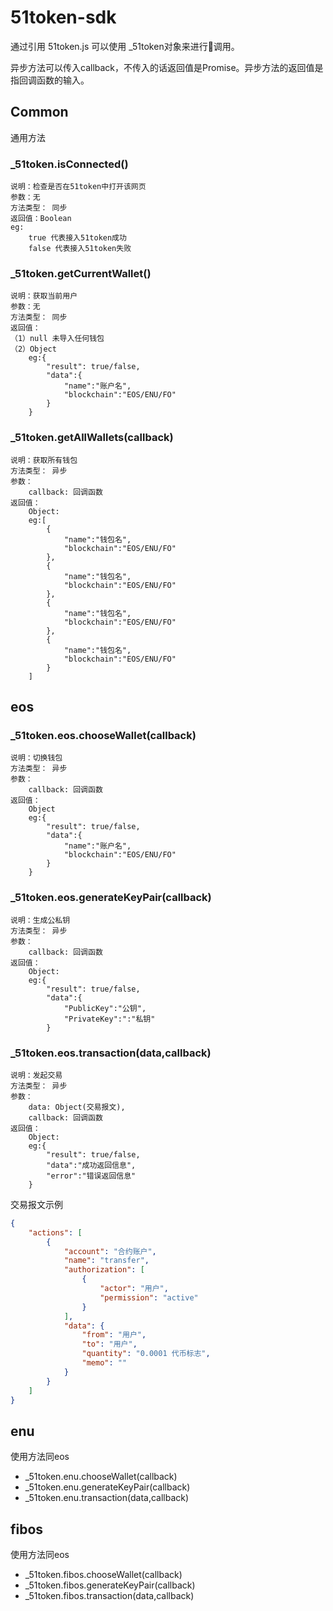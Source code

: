 # 51token-sdk

通过引用 51token.js 可以使用 _51token对象来进行调用。

异步方法可以传入callback，不传入的话返回值是Promise。异步方法的返回值是指回调函数的输入。

## Common

通用方法

### _51token.isConnected()
    说明：检查是否在51token中打开该网页
    参数：无
    方法类型： 同步
    返回值：Boolean 
    eg:
        true 代表接入51token成功
        false 代表接入51token失败


### _51token.getCurrentWallet()
    说明：获取当前用户
    参数：无
    方法类型： 同步
    返回值：
    （1）null 未导入任何钱包
    （2）Object
        eg:{
            "result": true/false,
            "data":{
                "name":"账户名",
                "blockchain":"EOS/ENU/FO"
            }
        }

### _51token.getAllWallets(callback)
    说明：获取所有钱包
    方法类型： 异步
    参数：
        callback: 回调函数
    返回值：
        Object:
        eg:[
            {
                "name":"钱包名",
                "blockchain":"EOS/ENU/FO"
            },
            {
                "name":"钱包名",
                "blockchain":"EOS/ENU/FO"
            },
            {
                "name":"钱包名",
                "blockchain":"EOS/ENU/FO"
            },
            {
                "name":"钱包名",
                "blockchain":"EOS/ENU/FO"
            }
        ]

## eos

###  _51token.eos.chooseWallet(callback)
    说明：切换钱包
    方法类型： 异步
    参数：
        callback: 回调函数
    返回值：
        Object
        eg:{
            "result": true/false,
            "data":{
                "name":"账户名",
                "blockchain":"EOS/ENU/FO"
            }
        }

### _51token.eos.generateKeyPair(callback)
    说明：生成公私钥
    方法类型： 异步
    参数：
        callback: 回调函数
    返回值：
        Object:
        eg:{
            "result": true/false,
            "data":{
                "PublicKey":"公钥",
                "PrivateKey":":"私钥"
            }

### _51token.eos.transaction(data,callback)
	说明：发起交易
    方法类型： 异步
    参数：
        data: Object(交易报文),
        callback: 回调函数
    返回值：
        Object:
        eg:{
            "result": true/false,
            "data":"成功返回信息",
            "error":"错误返回信息"
        }

交易报文示例
```json
{
    "actions": [
        {
            "account": "合约账户",
            "name": "transfer",
            "authorization": [
                {
                    "actor": "用户",
                    "permission": "active"
                }
            ],
            "data": {
                "from": "用户",
                "to": "用户",
                "quantity": "0.0001 代币标志",
                "memo": ""
            }
        }
    ]
}
```

## enu

使用方法同eos

- _51token.enu.chooseWallet(callback)
- _51token.enu.generateKeyPair(callback)
- _51token.enu.transaction(data,callback)

## fibos

使用方法同eos

- _51token.fibos.chooseWallet(callback)
- _51token.fibos.generateKeyPair(callback)
- _51token.fibos.transaction(data,callback)